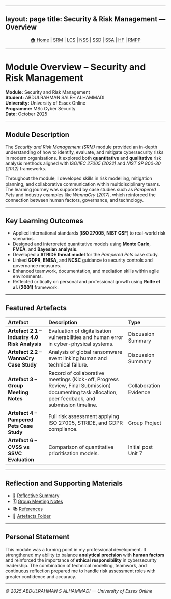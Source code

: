 
---
layout: page
title: Security & Risk Management — Overview
---



<p align="center">
  <a href="https://github.com/zexmartens/cybersecurity-portfolio-A.S/blob/main/modules/Security-and-Risk-Management/overview.md">🏠 Home</a> |
  <a href="../Security-and-Risk-Management/overview.md">SRM</a> |
  <a href="../Launching-into-Cyber-Security/overview.md">LCS</a> |
  <a href="../Network-Security/overview.md">NSS</a> |
  <a href="../Secure-Software-Development/overview.md">SSD</a> |
  <a href="../Secure-System-Architecture/overview.md">SSA</a> |
  <a href="../The-Human-Factor/overview.md">HF</a> |
  <a href="../Research-Methods-and-Professional-Practice/overview.md">RMPP</a>
</p>
<hr>

# Module Overview – Security and Risk Management  
**Module:** Security and Risk Management  
**Student:** ABDULRAHMAN SALEH ALHAMMADI  
**University:** University of Essex Online  
**Programme:** MSc Cyber Security  
**Date:** October 2025  

---

## Module Description  
The *Security and Risk Management (SRM)* module provided an in-depth understanding of how to identify, evaluate, and mitigate cybersecurity risks in modern organisations. It explored both **quantitative** and **qualitative** risk analysis methods aligned with *ISO/IEC 27005 (2022)* and *NIST SP 800-30 (2012)* frameworks.  

Throughout the module, I developed skills in risk modelling, mitigation planning, and collaborative communication within multidisciplinary teams. The learning journey was supported by case studies such as *Pampered Pets* and industry examples like *WannaCry (2017)*, which reinforced the connection between human factors, governance, and technology.

---

## Key Learning Outcomes  
- Applied international standards (**ISO 27005**, **NIST CSF**) to real-world risk scenarios.  
- Designed and interpreted quantitative models using **Monte Carlo**, **FMEA**, and **Bayesian analysis**.  
- Developed a **STRIDE threat model** for the *Pampered Pets* case study.  
- Linked **GDPR**, **ENISA**, and **NCSC** guidance to security controls and governance measures.  
- Enhanced teamwork, documentation, and mediation skills within agile environments.  
- Reflected critically on personal and professional growth using **Rolfe et al. (2001)** framework.

---

## Featured Artefacts  
| Artefact | Description | Type |
|:--|:--|:--|
| **Artefact 2.1 – Industry 4.0 Risk Analysis** | Evaluation of digitalisation vulnerabilities and human error in cyber-physical systems. | Discussion Summary |
| **Artefact 2.2 – WannaCry Case Study** | Analysis of global ransomware event linking human and technical failure. | Discussion Summary |
| **Artefact 3 – Group Meeting Notes**| Record of collaborative meetings (Kick-off, Progress Review, Final Submission) documenting task allocation, peer feedback, and submission timeline. | Collaboration Evidence |
| **Artefact 4 – Pampered Pets Case Study** | Full risk assessment applying ISO 27005, STRIDE, and GDPR compliance. | Group Project |
| **Artefact 6 – CVSS vs SSVC Evaluation** | Comparison of quantitative prioritisation models. | Initial post Unit 7 |
---

## Reflection and Supporting Materials  
- 🧠 [Reflective Summary](reflection.md)          
- 🗓️ [Group Meeting Notes](meeting_notes.md)
- 📚 [References](references.md)  
- 📁 [Artefacts Folder](artefacts/)  

---

## Personal Statement  
This module was a turning point in my professional development. It strengthened my ability to balance **analytical precision** with **human factors** and reinforced the importance of **ethical responsibility** in cybersecurity leadership. The combination of technical modelling, teamwork, and continuous reflection prepared me to handle risk assessment roles with greater confidence and accuracy.

---

*© 2025 ABDULRAHMAN S ALHAMMADI — University of Essex Online*
